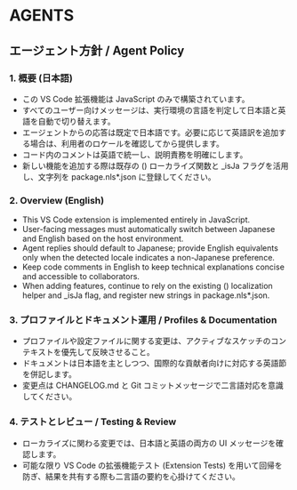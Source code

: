 # AGENTS

## エージェント方針 / Agent Policy

### 1. 概要 (日本語)
- この VS Code 拡張機能は JavaScript のみで構築されています。
- すべてのユーザー向けメッセージは、実行環境の言語を判定して日本語と英語を自動で切り替えます。
- エージェントからの応答は既定で日本語です。必要に応じて英語訳を追加する場合は、利用者のロケールを確認してから提供します。
- コード内のコメントは英語で統一し、説明責務を明確にします。
- 新しい機能を追加する際は既存の 	() ローカライズ関数と _isJa フラグを活用し、文字列を package.nls*.json に登録してください。

### 2. Overview (English)
- This VS Code extension is implemented entirely in JavaScript.
- User-facing messages must automatically switch between Japanese and English based on the host environment.
- Agent replies should default to Japanese; provide English equivalents only when the detected locale indicates a non-Japanese preference.
- Keep code comments in English to keep technical explanations concise and accessible to collaborators.
- When adding features, continue to rely on the existing 	() localization helper and _isJa flag, and register new strings in package.nls*.json.

### 3. プロファイルとドキュメント運用 / Profiles & Documentation
- プロファイルや設定ファイルに関する変更は、アクティブなスケッチのコンテキストを優先して反映させること。
- ドキュメントは日本語を主としつつ、国際的な貢献者向けに対応する英語節を併記します。
- 変更点は CHANGELOG.md と Git コミットメッセージで二言語対応を意識してください。

### 4. テストとレビュー / Testing & Review
- ローカライズに関わる変更では、日本語と英語の両方の UI メッセージを確認します。
- 可能な限り VS Code の拡張機能テスト (Extension Tests) を用いて回帰を防ぎ、結果を共有する際も二言語の要約を心掛けてください。
